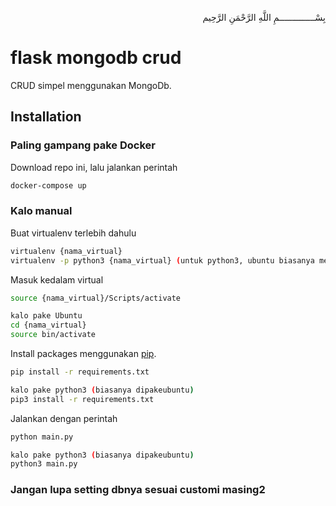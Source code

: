 
<p align="right">
بِسْــــــــــــــمِ اللَّهِ الرَّحْمَنِ الرَّحِيم 
</p>

# flask mongodb crud

CRUD simpel menggunakan MongoDb.

## Installation

<h3>Paling gampang pake Docker</h3>
Download repo ini, lalu jalankan perintah

```bash
docker-compose up
```

<h3>Kalo manual</h3>
Buat virtualenv terlebih dahulu

```bash
virtualenv {nama_virtual}
virtualenv -p python3 {nama_virtual} (untuk python3, ubuntu biasanya menggunakan ini)
```

Masuk kedalam virtual
```bash
source {nama_virtual}/Scripts/activate

kalo pake Ubuntu
cd {nama_virtual}
source bin/activate
```
Install packages menggunakan [pip](https://pip.pypa.io/en/stable/).
```bash
pip install -r requirements.txt

kalo pake python3 (biasanya dipakeubuntu)
pip3 install -r requirements.txt
```
Jalankan dengan perintah
```bash
python main.py

kalo pake python3 (biasanya dipakeubuntu)
python3 main.py
```
<h3>Jangan lupa setting dbnya sesuai customi masing2</h3>


